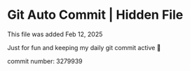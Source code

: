 # Git Auto Commit | Hidden File

This file was added Feb 12, 2025

Just for fun and keeping my daily git commit active 🤪

commit number: 3279939
